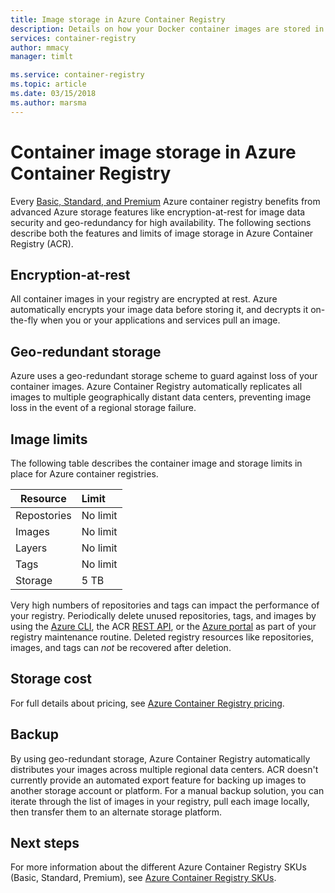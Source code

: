 ```yaml
---
title: Image storage in Azure Container Registry
description: Details on how your Docker container images are stored in Azure Container Registry, including security, redundancy, and capacity.
services: container-registry
author: mmacy
manager: timlt

ms.service: container-registry
ms.topic: article
ms.date: 03/15/2018
ms.author: marsma
---
```


# Container image storage in Azure Container Registry

Every [Basic, Standard, and Premium](container-registry-skus.md) Azure container registry benefits from advanced Azure storage features like encryption-at-rest for image data security and geo-redundancy for high availability. The following sections describe both the features and limits of image storage in Azure Container Registry (ACR).

## Encryption-at-rest

All container images in your registry are encrypted at rest. Azure automatically encrypts your image data before storing it, and decrypts it on-the-fly when you or your applications and services pull an image.

## Geo-redundant storage

Azure uses a geo-redundant storage scheme to guard against loss of your container images. Azure Container Registry automatically replicates all images to multiple geographically distant data centers, preventing image loss in the event of a regional storage failure.

## Image limits

The following table describes the container image and storage limits in place for Azure container registries.

| Resource | Limit |
| -------- | :---- |
| Repostories | No limit |
| Images | No limit |
| Layers | No limit |
| Tags | No limit|
| Storage | 5 TB |

Very high numbers of repositories and tags can impact the performance of your registry. Periodically delete unused repositories, tags, and images by using the [Azure CLI](/cli/azure/acr), the ACR [REST API](/rest/api/containerregistry/), or the [Azure portal][portal] as part of your registry maintenance routine. Deleted registry resources like repositories, images, and tags can *not* be recovered after deletion.

## Storage cost

For full details about pricing, see [Azure Container Registry pricing][pricing].

## Backup

By using geo-redundant storage, Azure Container Registry automatically distributes your images across multiple regional data centers. ACR doesn't currently provide an automated export feature for backing up images to another storage account or platform. For a manual backup solution, you can iterate through the list of images in your registry, pull each image locally, then transfer them to an alternate storage platform.

## Next steps

For more information about the different Azure Container Registry SKUs (Basic, Standard, Premium), see [Azure Container Registry SKUs](container-registry-skus.md).

<!-- IMAGES -->

<!-- LINKS - External -->
[portal]: https://portal.azure.com
[pricing]: http://aka.ms/acr/pricing

<!-- LINKS - Internal -->

